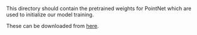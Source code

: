 This directory should contain the pretrained weights for PointNet which are used to initialize our model training.

These can be downloaded from [here](https://drive.google.com/open?id=1R8EK4EMlEGM6hMn5U9v17mheP52mTzeD).
